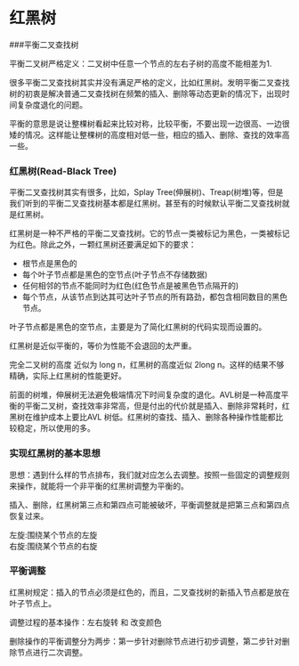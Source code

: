 # 红黑树

###平衡二叉查找树

平衡二叉树严格定义：二叉树中任意一个节点的左右子树的高度不能相差为1.

很多平衡二叉查找树其实并没有满足严格的定义，比如红黑树。发明平衡二叉查找树的初衷是解决普通二叉查找树在频繁的插入、删除等动态更新的情况下，出现时间复杂度退化的问题。

平衡的意思是说让整棵树看起来比较对称，比较平衡，不要出现一边很高、一边很矮的情况。这样能让整棵树的高度相对低一些，相应的插入、删除、查找的效率高一些。

### 红黑树(Read-Black Tree)

平衡二叉查找树其实有很多，比如，Splay Tree(伸展树)、Treap(树堆)等，但是我们听到的平衡二叉查找树基本都是红黑树。甚至有的时候默认平衡二叉查找树就是红黑树。


红黑树是一种不严格的平衡二叉查找树。它的节点一类被标记为黑色，一类被标记为红色。除此之外，一颗红黑树还要满足如下的要求：

- 根节点是黑色的
- 每个叶子节点都是黑色的空节点(叶子节点不存储数据)
- 任何相邻的节点不能同时为红色(红色节点是被黑色节点隔开的)
- 每个节点，从该节点到达其可达叶子节点的所有路劲，都包含相同数目的黑色节点。

叶子节点都是黑色的空节点，主要是为了简化红黑树的代码实现而设置的。

红黑树是近似平衡的，等价为性能不会退回的太严重。

完全二叉树的高度 近似为 long n，红黑树的高度近似 2long n。这样的结果不够精确，实际上红黑树的性能更好。

前面的树堆，伸展树无法避免极端情况下时间复杂度的退化。AVL树是一种高度平衡的平衡二叉树，查找效率非常高，但是付出的代价就是插入、删除非常耗时，红黑树在维护成本上要比AVL 树低。红黑树的查找、插入、删除各种操作性能都比较稳定，所以使用的多。


### 实现红黑树的基本思想

思想：遇到什么样的节点排布，我们就对应怎么去调整。按照一些固定的调整规则来操作，就能将一个非平衡的红黑树调整为平衡的。

插入、删除，红黑树第三点和第四点可能被破坏，平衡调整就是把第三点和第四点恢复过来。

左旋:围绕某个节点的左旋</br>
右旋:围绕某个节点的右旋

### 平衡调整

红黑树规定：插入的节点必须是红色的，而且，二叉查找树的新插入节点都是放在叶子节点上。

调整过程的基本操作：左右旋转 和 改变颜色


删除操作的平衡调整分为两步：第一步针对删除节点进行初步调整，第二步针对删除节点进行二次调整。
